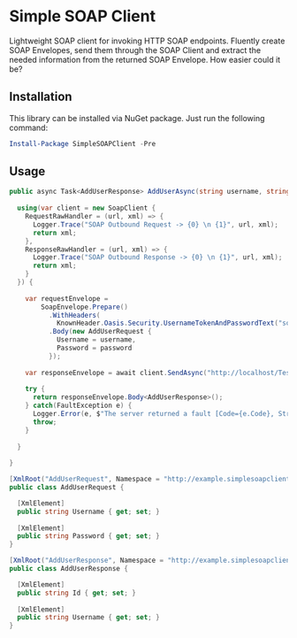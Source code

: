 # Simple SOAP Client
Lightweight SOAP client for invoking HTTP SOAP endpoints.
Fluently create SOAP Envelopes, send them through the SOAP Client and extract the needed information from the returned SOAP Envelope. How easier could it be? 

## Installation 
This library can be installed via NuGet package. Just run the following command:

```powershell
Install-Package SimpleSOAPClient -Pre
```

## Usage

```csharp
public async Task<AddUserResponse> AddUserAsync(string username, string password, CancellationToken ct) {
  
  using(var client = new SoapClient {
    RequestRawHandler = (url, xml) => {
      Logger.Trace("SOAP Outbound Request -> {0} \n {1}", url, xml);
      return xml;
    },
    ResponseRawHandler = (url, xml) => {
      Logger.Trace("SOAP Outbound Response -> {0} \n {1}", url, xml);
      return xml;
    }
  }) {
    
    var requestEnvelope = 
        SoapEnvelope.Prepare()
          .WithHeaders(
            KnownHeader.Oasis.Security.UsernameTokenAndPasswordText("some-user", "some-password"))
          .Body(new AddUserRequest {
            Username = username,
            Password = password
          });
    
    var responseEnvelope = await client.SendAsync("http://localhost/TestSoapServer", requestEnvelope, ct);
    
    try {
      return responseEnvelope.Body<AddUserResponse>();
    } catch(FaultException e) {
      Logger.Error(e, $"The server returned a fault [Code={e.Code}, String={e.String}, Actor={e.Actor}]");
      throw;
    }
    
  }
  
}

[XmlRoot("AddUserRequest", Namespace = "http://example.simplesoapclient.com/request")]
public class AddUserRequest {

  [XmlElement]
  public string Username { get; set; }
  
  [XmlElement]
  public string Password { get; set; }
}

[XmlRoot("AddUserResponse", Namespace = "http://example.simplesoapclient.com/response")]
public class AddUserResponse {

  [XmlElement]
  public string Id { get; set; }
  
  [XmlElement]
  public string Username { get; set; }
}
```
